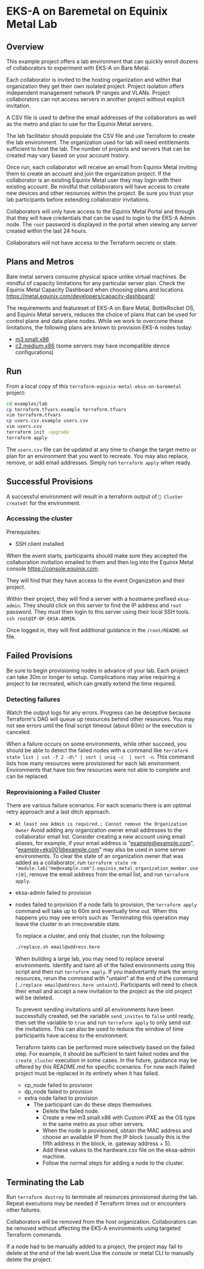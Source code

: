 # EKS-A on Baremetal on Equinix Metal Lab

## Overview

This example project offers a lab environment that can quickly enroll dozens of collaborators to experiment with EKS-A on Bare Metal.

Each collaborator is invited to the hosting organization and within that organization they get their own isolated project.
Project isolation offers independent management network IP ranges and VLANs. Project collaborators can not access servers in another project without explicit invitation.

A CSV file is used to define the email addresses of the collaborators as well as the metro and plan to use for the Equinix Metal servers.

The lab facilitator should populate the CSV file and use Terraform to create the lab environment. The organization used for lab will need entitlements sufficient to host the lab. The number of projects and servers that can be created may vary based on your account history.

Once run, each collaborator will receive an email from Equinix Metal inviting them to create an account and join the organization project. If the collaborator is an existing Equinix Metal user they may login with their existing account. Be mindful that collaborators will have access to create new devices and other resources within the project. Be sure you trust your lab participants before extending collaborator invitations.

Collaborators will only have access to the Equinix Metal Portal and through that they will have credentials that can be used to login to the EKS-A Admin node. The `root` password is displayed in the portal when viewing any server created within the last 24 hours.

Collaborators will not have access to the Terraform secrets or state.

## Plans and Metros

Bare metal servers consume physical space unlike virtual machines. Be mindful of capacity limitations for any particular server plan.
Check the Equinix Metal Capacity Dashboard when choosing plans and locations. <https://metal.equinix.com/developers/capacity-dashboard/>

The requirements and featureset of EKS-A on Bare Metal, BottleRocket OS, and Equinix Metal servers, reduces the choice of plans that can be used for control plane and data plane nodes. While we work to overcome these limitations, the following plans are known to provision EKS-A nodes today:

* [m3.small.x86](https://monitoring.nixos.org/grafana/d/I1WQEbbWz/packet-capacity-by-plan-table?var-plan=m3.small.x86&var-facility=All&orgId=1)
* [c2.medium.x86](https://monitoring.nixos.org/grafana/d/I1WQEbbWz/packet-capacity-by-plan-table?var-plan=c2.medium.x86&var-facility=All&orgId=1) (some servers may have incompatible device configurations)

## Run

From a local copy of this `terraform-equinix-metal-eksa-on-baremetal` project:

```sh
cd examples/lab
cp terraform.tfvars.example terraform.tfvars
vim terraform.tfvars
cp users.csv.example users.csv
vim users.csv
terraform init -upgrade
terraform apply
```

The `users.csv` file can be updated at any time to change the target metro or plan for an environment that you want to recreate. You may also replace, remove, or add email addresses.  Simply run `terraform apply` when ready.

## Successful Provisions

A successful environment will result in a terraform output of `🎉 Cluster created!` for the environment.

### Accessing the cluster

Prerequisites:
- SSH client installed

When the event starts, participants should make sure they accepted the collaboration invitation emailed to them and then log into the Equinix Metal console <https://console.equinix.com>.

They will find that they have access to the event Organization and their project.

Within their project, they will find a server with a hostname prefixed `eksa-admin`. They should click on this server to find the IP address and `root` password. They must then login to this server using their local SSH tools. `ssh root@IP-OF-EKSA-ADMIN`.

Once logged in, they will find additional guidance in the `/root/README.md` file.

## Failed Provisions

Be sure to begin provisioning nodes in advance of your lab. Each project can take 30m or longer to setup. Complications may arise requiring a project to be recreated, which can greatly extend the time required.

### Detecting failures

Watch the output logs for any errors. Progress can be deceptive because Terraform's DAG will queue up resources behind other resources. You may not see errors until the final script timeout (about 60m) or the execution is canceled.

When a failure occurs on some environments, while other succeed, you should be able to detect the failed nodes with a command like `terraform state list | cut -f 2 -d\" | sort | uniq -c  | sort -n`.  This command lists how many resources were provisioned for each lab environment. Environments that have too few resources were not able to complete and can be replaced.

### Reprovisioning a Failed Cluster

There are various failure scenarios. For each scenario there is am optimal retry approach and a last ditch approach.

* `At least one Admin is required.; Cannot remove the Organization Owner`
  Avoid adding any organization owner email addresses to the collaborator email list. Consider creating a new account using email aliases, for example, if your email address is "example@example.com", "example+eks001@example.com" may also be used in some server environments.
  To clear the state of an organization owner that was added as a collaborator, run `terraform state rm 'module.lab["me@example.com"].equinix_metal_organization_member.user[0]`, remove the email address from the email list, and run `terraform apply`.
* eksa-admin failed to provision
  <!-- TODO: fix notes -->
* nodes failed to provision
  If a node fails to provision, the `terraform apply` command will take up to 60m and eventually time out. When this happens you may see errors such as `Terminating this operation may leave the cluster in an irrecoverable state.

  To replace a cluster, and only that cluster, run the following:

  ```sh
  ./replace.sh email@address.here
  ```

  When building a large lab, you may need to replace several environments. Identify and taint all of the failed environments using this script and then run `terraform apply`. If you inadvertantly mark the wrong resources, rerun the command with "untaint" at the end of the command (`./replace email@address.here untaint`). Participants will need to check their email and accept a new invitation to the project as the old project will be deleted.

  To prevent sending invitations until all environments have been successfully created, set the variable `send_invites` to `false` until ready, then set the variable to `true` and run `terraform apply` to only send out the invitations.  This can also be used to reduce the window of time participants have access to the environment.

  Terraform taints can be performed more selectively based on the failed step. For example, it should be sufficient to taint failed nodes and the `create_cluster` execution in some cases. In the future, guidance may be offered by this README.md for specific scenarios. For now each ifailed project must be replaced in its entirety when it has failed.

  * cp_node failed to provision
    <!-- TODO: fix notes -->
  * dp_node failed to provision
    <!-- TODO: fix notes -->
  * extra node failed to provision
    * The participant can do these steps themselves.
      * Delete the failed node.
      * Create a new m3.small.x86 with Custom iPXE as the OS type in the same metro as your other servers.
      * When the node is provisioned, obtain the MAC address and choose an available IP from the IP block (usually this is the fifth address in the block, ie. gateway address + 5).
      * Add these values to the hardware.csv file on the eksa-admin machine.
      * Follow the normal steps for adding a node to the cluster.

## Terminating the Lab

Run `terraform destroy` to terminate all resources provisioned during the lab. Repeat executions may be needed if Terraform times out or encounters other failures.

Collaborators will be removed from the host organization.
Collaborators can be removed without affecting the EKS-A environments using targeted Terraform commands.

If a node had to be manually added to a project, the project may fail to delete at the end of the lab event.Use the console or metal CLI to manually delete the project.
